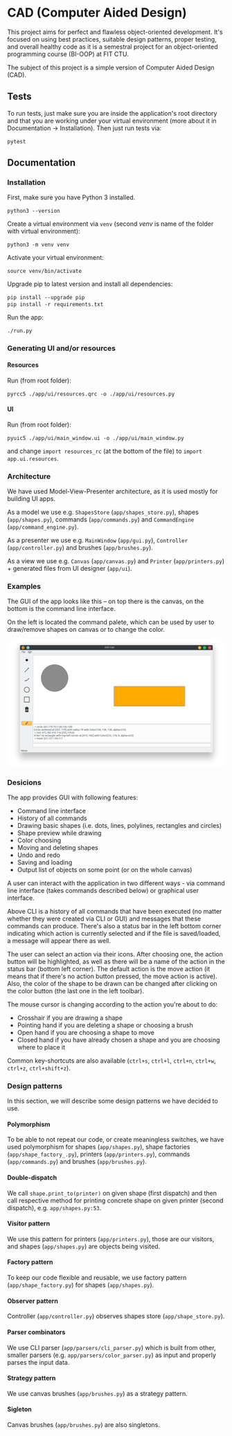 # CAD (Computer Aided Design)

This project aims for perfect and flawless object-oriented development. It's focused on using best practices, suitable design patterns, proper testing, and overall healthy code as it is a semestral project for an object-oriented programming course (BI-OOP) at FIT CTU.

The subject of this project is a simple version of Computer Aided Design (CAD).

## Tests

To run tests, just make sure you are inside the application's root directory and that you are working under your virtual environment (more about it in Documentation -> Installation). Then just run tests via:

```shell
pytest
```

## Documentation

### Installation

First, make sure you have Python 3 installed.

```shell
python3 --version
```

Create a virtual environment via `venv` (second *venv* is name of the folder with virtual environment):

```shell
python3 -m venv venv
```

Activate your virtual environment:

```shell
source venv/bin/activate
```

Upgrade pip to latest version and install all dependencies:

```shell
pip install --upgrade pip
pip install -r requirements.txt
```

Run the app:

```shell
./run.py
```

### Generating UI and/or resources

#### Resources

Run (from root folder):

```shell
pyrcc5 ./app/ui/resources.qrc -o ./app/ui/resources.py
```

#### UI

Run (from root folder):

```shell
pyuic5 ./app/ui/main_window.ui -o ./app/ui/main_window.py
```

and change `import resources_rc` (at the bottom of the file) to `import app.ui.resources`.

### Architecture

We have used Model-View-Presenter architecture, as it is used mostly for building UI apps.

As a model we use e.g. `ShapesStore` (`app/shapes_store.py`), shapes (`app/shapes.py`), commands (`app/commands.py`) and `CommandEngine` (`app/command_engine.py`).

As a presenter we use e.g. `MainWindow` (`app/gui.py`), `Controller` (`app/controller.py`) and brushes (`app/brushes.py`).

As a view we use e.g. `Canvas` (`app/canvas.py`) and `Printer` (`app/printers.py`) + generated files from UI designer (`app/ui`).

### Examples

The GUI of the app looks like this – on top there is the canvas, on the bottom is the command line interface.

On the left is located the command palete, which can be used by user to draw/remove shapes on canvas or to change the color.

![screenoshot](screenshot.png)

### Desicions

The app provides GUI with following features:

* Command line interface
* History of all commands
* Drawing basic shapes (i.e. dots, lines, polylines, rectangles and circles)
* Shape preview while drawing
* Color choosing
* Moving and deleting shapes
* Undo and redo
* Saving and loading
* Output list of objects on some point (or on the whole canvas)

A user can interact with the application in two different ways - via command line interface (takes commands described below) or graphical user interface.

Above CLI is a history of all commands that have been executed (no matter whether they were created via CLI or GUI) and messages that these commands can produce. There's also a status bar in the left bottom corner indicating which action is currently selected and if the file is saved/loaded, a message will appear there as well.

The user can select an action via their icons. After choosing one, the action button will be highlighted, as well as there will be a name of the action in the status bar (bottom left corner). The default action is the move action (it means that if there's no action button pressed, the move action is active). Also, the color of the shape to be drawn can be changed after clicking on the color button (the last one in the left toolbar).

The mouse cursor is changing according to the action you're about to do:

* Crosshair if you are drawing a shape
* Pointing hand if you are deleting a shape or choosing a brush
* Open hand if you are choosing a shape to move
* Closed hand if you have already chosen a shape and you are choosing where to place it

Common key-shortcuts are also available (`ctrl+s`, `ctrl+l`, `ctrl+n`, `ctrl+w`, `ctrl+z`, `ctrl+shift+z`).

### Design patterns

In this section, we will describe some design patterns we have decided to use.

#### Polymorphism

To be able to not repeat our code, or create meaningless switches, we have used polymorphism for shapes (`app/shapes.py`), shape factories (`app/shape_factory_.py`), printers (`app/printers.py`), commands (`app/commands.py`) and brushes (`app/brushes.py`).

#### Double-dispatch

We call `shape.print_to(printer)` on given shape (first dispatch) and then call respective method for printing concrete shape on given printer (second dispatch), e.g. `app/shapes.py:53`.

#### Visitor pattern

We use this pattern for printers (`app/printers.py`), those are our visitors, and shapes (`app/shapes.py`) are objects being visited.

#### Factory pattern

To keep our code flexible and reusable, we use factory pattern (`app/shape_factory.py`) for shapes (`app/shapes.py`).

#### Observer pattern

Controller (`app/controller.py`) observes shapes store (`app/shape_store.py`).

#### Parser combinators

We use CLI parser (`app/parsers/cli_parser.py`) which is built from other, smaller parsers (e.g. `app/parsers/color_parser.py`) as input and properly parses the input data.

#### Strategy pattern

We use canvas brushes (`app/brushes.py`) as a strategy pattern.

#### Sigleton

Canvas brushes (`app/brushes.py`) are also singletons.
